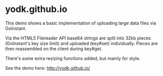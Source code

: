 yodk.github.io
==============
This demo shows a basic implementation of uploading large data files via GoInstant.

Via the HTML5 Filereader API base64 strings are split into 32kb pieces (GoInstant's key size limit) and uploaded (key#set) individually. Pieces are then reassembled on the client during key#get.

There's some extra resizing functions added, but mainly for style.

See the demo here: http://yodk.github.io/
